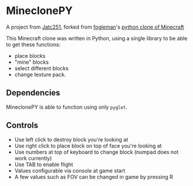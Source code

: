 # MineclonePY
A project from [Jatc251](https://jatc251.com), forked from [fogleman](https://github.com/fogleman/)'s [python clone of Minecraft](https://github.com/fogleman/Minecraft/)

This Minecraft clone was written in Python, using a single library to be able to get these functions:
- place blocks
- "mine" blocks
- select different blocks
- change texture pack.

## Dependencies
MineclonePY is able to function using only `pyglet`.

## Controls
- Use left click to destroy block you're looking at
- Use right click to place block on top of face you're looking at
- Use numbers at top of keyboard to change block (numpad does not work currently)
- Use TAB to enable flight
- Values configurable via console at game start
- A few values such as FOV can be changed in game by pressing R
